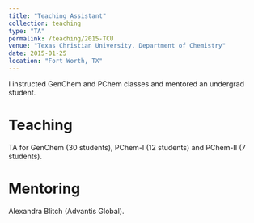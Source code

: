 ```yaml
---
title: "Teaching Assistant"
collection: teaching
type: "TA"
permalink: /teaching/2015-TCU
venue: "Texas Christian University, Department of Chemistry"
date: 2015-01-25
location: "Fort Worth, TX"
---
```


I instructed GenChem and PChem classes and mentored an undergrad student.

Teaching
======
TA for GenChem (30 students), PChem-I (12 students) and PChem-II (7 students).

Mentoring
======
Alexandra Blitch (Advantis Global).
